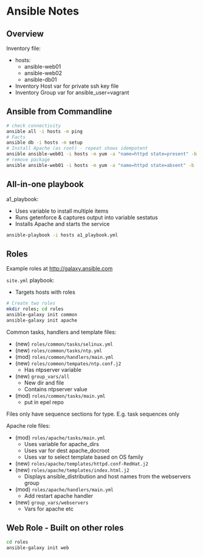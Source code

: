 # Ansible Notes

## Overview

Inventory file:
* hosts:
  * ansible-web01
  * ansible-web02
  * ansible-db01
* Inventory Host var for private ssh key file
* Inventory Group var for ansible_user=vagrant

## Ansible from Commandline

```bash
# check connectivity
ansible all -i hosts -m ping
# Facts
ansible db -i hosts -m setup
# Install Apache (as root) - repeat shows idempotent
ansible ansible-web01 -i hosts -m yum -a "name=httpd state=present" -b
# remove package
ansible ansible-web01 -i hosts -m yum -a "name=httpd state=absent" -b
```

## All-in-one playbook

a1_playbook:
* Uses variable to install multiple items
* Runs getenforce & captures output into variable sestatus
* Installs Apache and starts the service

```bash
ansible-playbook -i hosts a1_playbook.yml
```

## Roles

Example roles at <http://galaxy.ansible.com>

`site.yml` playbook:
* Targets hosts with roles

```bash
# Create two roles
mkdir roles; cd roles
ansible-galaxy init common
ansible-galaxy init apache
```

Common tasks, handlers and template files:
* (new) `roles/common/tasks/selinux.yml`
* (new) `roles/common/tasks/ntp.yml`
* (mod) `roles/common/handlers/main.yml`
* (new) `roles/common/tempates/ntp.conf.j2`
  * Has ntpserver variable
* (new) `group_vars/all`
  * New dir and file
  * Contains ntpserver value
* (mod) `roles/common/tasks/main.yml`
  * put in epel repo

Files only have sequence sections for type. E.g. task sequences only

Apache role files:
* (mod) `roles/apache/tasks/main.yml`
  * Uses variable for apache_dirs
  * Uses var for dest apache_docroot
  * Uses var to select template based on OS family
* (new) `roles/apache/templates/httpd.conf-RedHat.j2`
* (new) `roles/apache/templates/index.html.j2`
  * Displays ansible_distribution and host names from the webservers group
* (mod) `roles/apache/handlers/main.yml`
  * Add restart apache handler
* (new) `group_vars/webservers`
  * Vars for apache etc

## Web Role - Built on other roles

```bash
cd roles
ansible-galaxy init web
```
